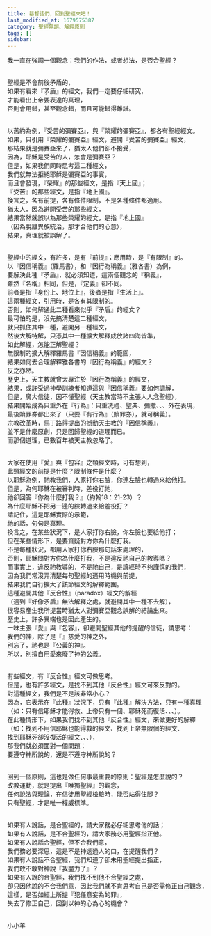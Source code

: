 ```yaml
---
title: 基督徒們，回到聖經來吧！
last_modified_at: 1679575387
category: 聖經無誤、解經原則
tags: []
sidebar: 
---
```


  <p>我一直在強調一個觀念：我們的作法，或者想法，是否合聖經？</p>

<p><br>
聖經是不會前後矛盾的，<br>
如果有看來『矛盾』的經文，我們一定要仔細研究，<br>
才能看出上帝要表達的真理，<br>
否則會用錯，甚至觀念錯，而且可能錯得離譜。</p>

<p><br>
以舊約為例，『受苦的彌賽亞』，與『榮耀的彌賽亞』，都各有聖經經文。<br>
如果，只引用『榮耀的彌賽亞』經文，避開『受苦的彌賽亞』經文，<br>
那結果就是彌賽亞來了，猶太人他們卻不接受，<br>
因為，耶穌是受苦的人，怎會是彌賽亞？<br>
但是，如果我們同時思考這二種經文，<br>
我們就無法拒絕耶穌是彌賽亞的事實，<br>
而且會發現，『榮耀』的那些經文，是指『天上國』；<br>
『受苦』的那些經文，是指『地上國』。<br>
換言之，各有前提，各有條件限制，不是各種條件都適用。<br>
猶太人，因為避開受苦的那些經文，<br>
結果當然就誤以為那些榮耀的經文，是指『地上國』<br>
（因為脫離異族統治，那才合他們的心意），<br>
結果，真理就被誤解了。</p>

<p><br>
聖經中的經文，有許多，是有『前提』；應用時，是『有限制』的。<br>
以『因信稱義』（羅馬書），和『因行為稱義』（雅各書）為例，<br>
要解決此種『矛盾』，就必須知道，這兩個觀念的『稱義』，<br>
雖然『名稱』相同，但是，『定義』卻不同。<br>
前者是指『身份上、地位上』，後者是指『生活上』。<br>
這兩種經文，引用時，是各有其限制的。<br>
否則，如何解通此二種看來似乎『矛盾』的經文？<br>
最可怕的是，沒先搞清楚這二種經文，<br>
就只抓住其中一種，避開另一種經文，<br>
然後大解特解，只憑其中一種擴大解釋成放諸四海皆準，<br>
如此解經，怎能正解聖經？<br>
無限制的擴大解釋羅馬書『因信稱義』的範圍，<br>
結果如何去合理解釋雅各書的『因行為稱義』的經文？<br>
反之亦然。<br>
歷史上，天主教就曾太專注於『因行為稱義』的經文，<br>
結果，或許受過神學訓練者知道這與『因信稱義』要如何調解，<br>
但是，廣大信徒，因不懂聖經（天主教當時不主張人人念聖經），<br>
結果開始成為只重外在『行為』：只重洗禮、聖典、彌撒、、、外在表現，<br>
最後贖罪券都出來了（只要『有行為』（贖罪券），就可稱義）。<br>
宗教改革時，馬丁路得提出的撼動天主教的『因信稱義』，<br>
並不是什麼原創，只是回歸聖經的道理而已。<br>
而那個道理，已數百年被天主教忽略了。</p>

<p><br>
大家在使用『愛』與『包容』之類經文時，可有想到，<br>
此類經文的前提是什麼？限制條件是什麼？<br>
以耶穌為例，祂教我們，人家打你右臉，你連左臉也轉過來給他打。<br>
但是，為何耶穌在被審判時，差役打祂，<br>
祂卻回答『你為什麼打我？』（約翰18：21-23）？<br>
為什麼耶穌不把另一邊的臉轉過來給差役打？<br>
請記住，這是耶穌實際的示範，<br>
祂的話，句句是真理。<br>
換言之，在某些狀況下，是人家打你右臉，你左臉也要給他打；<br>
但在某些情形下，是要質疑對方你為什麼打我。<br>
不是每種狀況，都用人家打你右臉那句話來處理的，<br>
否則，耶穌問對方你為什麼打我，不是違反祂自己的教導嗎？<br>
而事實上，違反祂教導的，不是祂自己，是讀經時不夠謹慎的我們，<br>
因為我們常沒弄清楚每句聖經的適用時機與前提，<br>
結果我們自行擴大了該節經文的解釋範圍。<br>
這種避開其他『反合性』（paradox）經文的解經<br>
（遇到『好像矛盾』無法解釋之處，就避開其中一種不去解），<br>
很容易產生我所提當時猶太人對彌賽亞觀念誤解的結論出來。<br>
歷史上，許多異端也是因此產生的。<br>
一味主張『愛』與『包容』，卻避開聖經其他的提醒的信徒，請思考：<br>
我們的神，除了是『』慈愛的神之外，<br>
別忘了，祂也是『公義的神』。<br>
所以，別擅自用愛來廢了神的公義。</p>

<p><br>
有些經文，有『反合性』經文可做思考。<br>
但是，也有許多經文，是找不到其他『反合性』經文可來反對的。<br>
對這種經文，我們是不是該非常小心？<br>
因為，它表示在『此種』狀況下，只有『此種』解決方法，只有一種真理<br>
（如：只有信耶穌才能得救、上帝只有一個、耶穌死而復活、、、）。<br>
在此種情形下，如果我們找不到其他『反合性』經文，來做更好的解釋<br>
（如：找到不用信耶穌也能得救的經文、找到上帝無限個的經文、<br>
找到耶穌死卻沒復活的經文、、、），<br>
那我們就必須面對一個問題：<br>
要遵守神所說的，還是不遵守神所說的？</p>

<p><br>
回到一個原則，這也是做任何事最重要的原則：聖經是怎麼說的？<br>
改教運動，就是提出『唯獨聖經』的觀念，<br>
任何說法與理論，在信徒用聖經檢驗時，能否站得住腳？<br>
只有聖經，才是唯一權威標準。</p>

<p><br>
如果有人說話，是合聖經的，請大家務必仔細思考他的話；<br>
如果有人說話，是不合聖經的，請大家務必用聖經指正他。<br>
如果有人說話合聖經，但不合我們意，<br>
我們務必要深思，這是不是神透過人的口，在提醒我們？<br>
如果有人說話不合聖經，我們知道了卻未用聖經提出指正，<br>
我們敢不敢對神說『我盡力了』？<br>
如果有人說的合聖經，我們找不到他不合聖經之處，<br>
卻只因他說的不合我們意，因此我們就不肯思考自己是否需修正自己觀念，<br>
這樣，是否如經上所提『犯任意妄為的罪』，<br>
失去了修正自己，回到以神的心為心的機會？</p>

<p><br>
小小羊<br>
&nbsp;</p>

<p>&nbsp;</p>

<p>&nbsp;</p>
